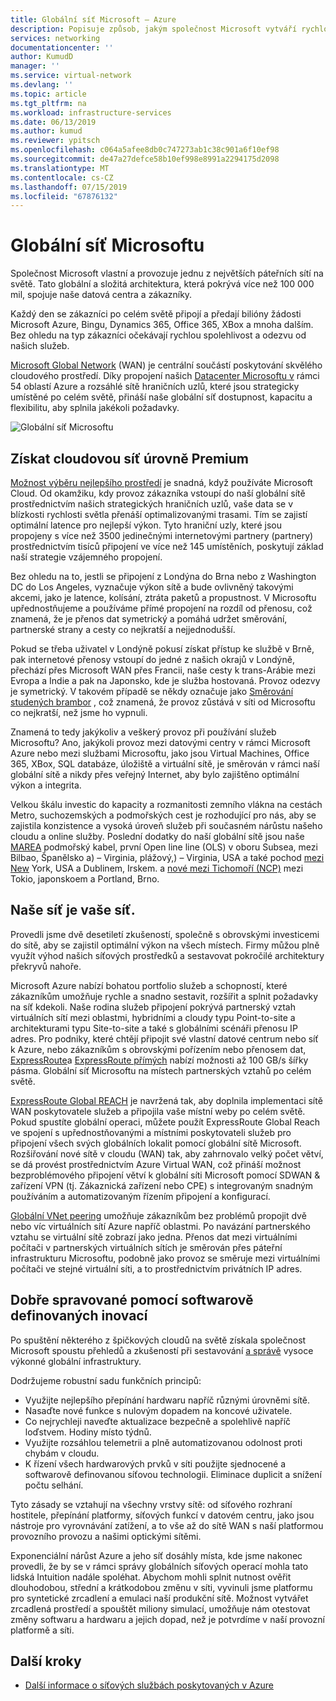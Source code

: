 ```yaml
---
title: Globální síť Microsoft – Azure
description: Popisuje způsob, jakým společnost Microsoft vytváří rychlou a spolehlivou globální síť.
services: networking
documentationcenter: ''
author: KumudD
manager: ''
ms.service: virtual-network
ms.devlang: ''
ms.topic: article
ms.tgt_pltfrm: na
ms.workload: infrastructure-services
ms.date: 06/13/2019
ms.author: kumud
ms.reviewer: ypitsch
ms.openlocfilehash: c064a5afee8db0c747273ab1c38c901a6f10ef98
ms.sourcegitcommit: de47a27defce58b10ef998e8991a2294175d2098
ms.translationtype: MT
ms.contentlocale: cs-CZ
ms.lasthandoff: 07/15/2019
ms.locfileid: "67876132"
---
```

# <a name="microsoft-global-network"></a>Globální síť Microsoftu

Společnost Microsoft vlastní a provozuje jednu z největších páteřních sítí na světě. Tato globální a složitá architektura, která pokrývá více než 100 000 mil, spojuje naše datová centra a zákazníky. 
 
Každý den se zákazníci po celém světě připojí a předají bilióny žádosti Microsoft Azure, Bingu, Dynamics 365, Office 365, XBox a mnoha dalším. Bez ohledu na typ zákazníci očekávají rychlou spolehlivost a odezvu od našich služeb. 
 
[Microsoft Global Network](https://azure.microsoft.com/global-infrastructure/global-network/) (WAN) je centrální součástí poskytování skvělého cloudového prostředí. Díky propojení našich [Datacenter Microsoftu v](https://azure.microsoft.com/global-infrastructure/) rámci 54 oblastí Azure a rozsáhlé sítě hraničních uzlů, které jsou strategicky umístěné po celém světě, přináší naše globální síť dostupnost, kapacitu a flexibilitu, aby splnila jakékoli požadavky.

![Globální síť Microsoftu](./media/microsoft-global-network/microsoft-global-wan.png)
 
## <a name="get-the-premium-cloud-network"></a>Získat cloudovou síť úrovně Premium
 
[Možnost výběru nejlepšího prostředí](https://www.sdxcentral.com/articles/news/azure-tops-aws-gcp-in-cloud-performance-says-thousandeyes/2018/11/) je snadná, když používáte Microsoft Cloud. Od okamžiku, kdy provoz zákazníka vstoupí do naší globální sítě prostřednictvím našich strategických hraničních uzlů, vaše data se v blízkosti rychlosti světla přenáší optimalizovanými trasami. Tím se zajistí optimální latence pro nejlepší výkon. Tyto hraniční uzly, které jsou propojeny s více než 3500 jedinečnými internetovými partnery (partnery) prostřednictvím tisíců připojení ve více než 145 umístěních, poskytují základ naší strategie vzájemného propojení. 
 
Bez ohledu na to, jestli se připojení z Londýna do Brna nebo z Washington DC do Los Angeles, vyznačuje výkon sítě a bude ovlivněný takovými akcemi, jako je latence, kolísání, ztráta paketů a propustnost.  V Microsoftu upřednostňujeme a používáme přímé propojení na rozdíl od přenosu, což znamená, že je přenos dat symetrický a pomáhá udržet směrování, partnerské strany a cesty co nejkratší a nejjednodušší. 

Pokud se třeba uživatel v Londýně pokusí získat přístup ke službě v Brně, pak internetové přenosy vstoupí do jedné z našich okrajů v Londýně, přechází přes Microsoft WAN přes Francii, naše cesty k trans-Arábie mezi Evropa a Indie a pak na Japonsko, kde je služba hostovaná. Provoz odezvy je symetrický. V takovém případě se někdy označuje jako [Směrování studených brambor](https://en.wikipedia.org/wiki/Hot-potato_and_cold-potato_routing) , což znamená, že provoz zůstává v síti od Microsoftu co nejkratší, než jsme ho vypnuli.  
  
Znamená to tedy jakýkoliv a veškerý provoz při používání služeb Microsoftu? Ano, jakýkoli provoz mezi datovými centry v rámci Microsoft Azure nebo mezi službami Microsoftu, jako jsou Virtual Machines, Office 365, XBox, SQL databáze, úložiště a virtuální sítě, je směrován v rámci naší globální sítě a nikdy přes veřejný Internet, aby bylo zajištěno optimální výkon a integrita.  
 
Velkou škálu investic do kapacity a rozmanitosti zemního vlákna na cestách Metro, suchozemských a podmořských cest je rozhodující pro nás, aby se zajistila konzistence a vysoká úroveň služeb při současném nárůstu našeho cloudu a online služby. Poslední dodatky do naší globální sítě jsou naše [MAREA](https://www.submarinecablemap.com/#/submarine-cable/marea) podmořský kabel, první Open line line (OLS) v oboru Subsea, mezi Bilbao, Španělsko a) – Virginia, plážový,) – Virginia, USA a také pochod [mezi New](https://www.submarinecablemap.com/#/submarine-cable/aeconnect-1) York, USA a Dublinem, Irskem. a [nové mezi Tichomoří (NCP)](https://www.submarinecablemap.com/#/submarine-cable/new-cross-pacific-ncp-cable-system) mezi Tokio, japonskoem a Portland, Brno. 
 

## <a name="our-network-is-your-network"></a>Naše síť je vaše síť.

Provedli jsme dvě desetiletí zkušeností, společně s obrovskými investicemi do sítě, aby se zajistil optimální výkon na všech místech. Firmy můžou plně využít výhod našich síťových prostředků a sestavovat pokročilé architektury překryvů nahoře. 
 
Microsoft Azure nabízí bohatou portfolio služeb a schopností, které zákazníkům umožňuje rychle a snadno sestavit, rozšířit a splnit požadavky na síť kdekoli. Naše rodina služeb připojení pokrývá partnerský vztah virtuálních sítí mezi oblastmi, hybridními a cloudy typu Point-to-site a architekturami typu Site-to-site a také s globálními scénáři přenosu IP adres.  Pro podniky, které chtějí připojit své vlastní datové centrum nebo síť k Azure, nebo zákazníkům s obrovskými pořízením nebo přenosem dat, [ExpressRoute](../expressroute/expressroute-introduction.md)a [ExpressRoute přímých](../expressroute/expressroute-erdirect-about.md) nabízí možnosti až 100 GB/s šířky pásma. Globální síť Microsoftu na místech partnerských vztahů po celém světě.  
 
[ExpressRoute Global REACH](../expressroute/expressroute-global-reach.md) je navržená tak, aby doplnila implementaci sítě WAN poskytovatele služeb a připojila vaše místní weby po celém světě. Pokud spustíte globální operaci, můžete použít ExpressRoute Global Reach ve spojení s upřednostňovanými a místními poskytovateli služeb pro připojení všech svých globálních lokalit pomocí globální sítě Microsoft. Rozšiřování nové sítě v cloudu (WAN) tak, aby zahrnovalo velký počet větví, se dá provést prostřednictvím Azure Virtual WAN, což přináší možnost bezproblémového připojení větví k globální síti Microsoft pomocí SDWAN & zařízení VPN (tj. Zákaznická zařízení nebo CPE) s integrovaným snadným používáním a automatizovaným řízením připojení a konfigurací. 
 
[Globální VNet peering](../virtual-network/virtual-network-peering-overview.md) umožňuje zákazníkům bez problémů propojit dvě nebo víc virtuálních sítí Azure napříč oblastmi. Po navázání partnerského vztahu se virtuální sítě zobrazí jako jedna. Přenos dat mezi virtuálními počítači v partnerských virtuálních sítích je směrován přes páteřní infrastrukturu Microsoftu, podobně jako provoz se směruje mezi virtuálními počítači ve stejné virtuální síti, a to prostřednictvím privátních IP adres. 
 

## <a name="well-managed-using-software-defined-innovation"></a>Dobře spravované pomocí softwarově definovaných inovací

Po spuštění některého z špičkových cloudů na světě získala společnost Microsoft spoustu přehledů a zkušeností při sestavování [a správě](https://myignite.techcommunity.microsoft.com/sessions/66668) vysoce výkonné globální infrastruktury.  
 
Dodržujeme robustní sadu funkčních principů: 
 
- Využijte nejlepšího přepínání hardwaru napříč různými úrovněmi sítě.  
- Nasaďte nové funkce s nulovým dopadem na koncové uživatele.  
- Co nejrychleji naveďte aktualizace bezpečně a spolehlivě napříč loďstvem. Hodiny místo týdnů.  
- Využijte rozsáhlou telemetrii a plně automatizovanou odolnost proti chybám v cloudu.  
- K řízení všech hardwarových prvků v síti použijte sjednocené a softwarově definovanou síťovou technologii.  Eliminace duplicit a snížení počtu selhání. 
 
Tyto zásady se vztahují na všechny vrstvy sítě: od síťového rozhraní hostitele, přepínání platformy, síťových funkcí v datovém centru, jako jsou nástroje pro vyrovnávání zatížení, a to vše až do sítě WAN s naší platformou provozního provozu a našimi optickými sítěmi.  
 
Exponenciální nárůst Azure a jeho síť dosáhly místa, kde jsme nakonec provedli, že by se v rámci správy globálních síťových operací mohla tato lidská Intuition nadále spoléhat. Abychom mohli splnit nutnost ověřit dlouhodobou, střední a krátkodobou změnu v síti, vyvinuli jsme platformu pro syntetické zrcadlení a emulaci naší produkční sítě. Možnost vytvářet zrcadlená prostředí a spouštět miliony simulací, umožňuje nám otestovat změny softwaru a hardwaru a jejich dopad, než je potvrdíme v naší provozní platformě a síti. 

## <a name="next-steps"></a>Další kroky
- [Další informace o síťových službách poskytovaných v Azure](https://azure.microsoft.com/product-categories/networking/)
